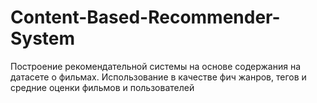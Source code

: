 # Content-Based-Recommender-System
Построение рекомендательной системы на основе содержания на датасете о фильмах. Использование в качестве фич жанров, тегов и средние оценки фильмов и пользователей
